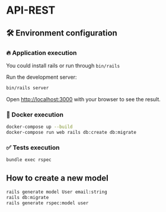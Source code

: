 # API-REST

## 🛠️ Environment configuration

### 🔥 Application execution

You could install rails or run through `bin/rails`


Run the development server:

```bash
bin/rails server
```

Open [http://localhost:3000](http://localhost:3000) with your browser to see the result.


### 🐳 Docker execution

```bash
docker-compose up --build
docker-compose run web rails db:create db:migrate
```

### ✅ Tests execution

```bash
bundle exec rspec
```


## How to create a new model

```bash
rails generate model User email:string
rails db:migrate
rails generate rspec:model user
```
